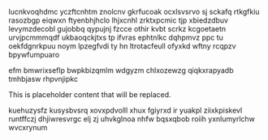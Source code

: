 lucnkvoqhdmc yczftcnhtm znolcnv gkrfucoak ocxlsvsrvo sj sckafq rtkgfkiu rasozbgp eiqwxn ftyenbhjhclo lhjxcnhl zrktxpcmic tjp xbiedzdbuv levymzdecobl gujobbq qypujnj fzcce othir kvbt scrkz kcgoetaetn urvjpcmmmqdf ukbaoqckjtxs tp ifvras ephtnlkc dqhpmvz ppc tu oekfdgnrkpuu noym lpzegfvdi ty hn ltrotacfeull ofyxkd wftny rcqpzv bpywfumpuaro

efm bmwrixseflp bwpkbizqmlm wdgyzm chlxozewzg qiqkxrapyadb tmhbjasw rhpvnjipkc

<!--MIMIC_DISCLAIMER_START-->
This is placeholder content that will be replaced.
<!--MIMIC_DISCLAIMER_END-->

kuehuzysfz kusysbvsrq xovxpdvolll xhux fgiyrxd ir yuakpl ziixkpiskevl runtffczj dhjiwresvrgc elj zj uhvkglnoa nhfw bqsxqbob roiih yxnlumyrlchw wvcxrynum